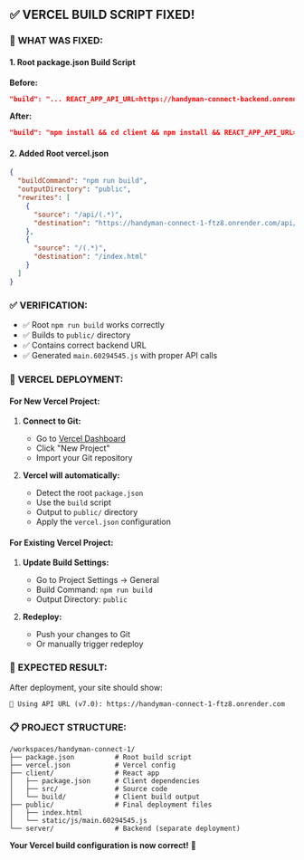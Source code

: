 ## ✅ VERCEL BUILD SCRIPT FIXED!

### 🔧 **WHAT WAS FIXED:**

#### **1. Root package.json Build Script**
**Before:**
```json
"build": "... REACT_APP_API_URL=https://handyman-connect-backend.onrender.com ..."
```

**After:**
```json
"build": "npm install && cd client && npm install && REACT_APP_API_URL=https://handyman-connect-1-ftz8.onrender.com npm run build && cd .. && rm -rf public && mkdir -p public && cp -r client/build/* public/"
```

#### **2. Added Root vercel.json**
```json
{
  "buildCommand": "npm run build",
  "outputDirectory": "public",
  "rewrites": [
    {
      "source": "/api/(.*)",
      "destination": "https://handyman-connect-1-ftz8.onrender.com/api/$1"
    },
    {
      "source": "/(.*)",
      "destination": "/index.html"
    }
  ]
}
```

### ✅ **VERIFICATION:**
- ✅ Root `npm run build` works correctly
- ✅ Builds to `public/` directory
- ✅ Contains correct backend URL
- ✅ Generated `main.60294545.js` with proper API calls

### 🚀 **VERCEL DEPLOYMENT:**

#### **For New Vercel Project:**
1. **Connect to Git:**
   - Go to [Vercel Dashboard](https://vercel.com/dashboard)
   - Click "New Project"
   - Import your Git repository

2. **Vercel will automatically:**
   - Detect the root `package.json`
   - Use the `build` script
   - Output to `public/` directory
   - Apply the `vercel.json` configuration

#### **For Existing Vercel Project:**
1. **Update Build Settings:**
   - Go to Project Settings → General
   - Build Command: `npm run build`
   - Output Directory: `public`

2. **Redeploy:**
   - Push your changes to Git
   - Or manually trigger redeploy

### 🎯 **EXPECTED RESULT:**
After deployment, your site should show:
```
🔗 Using API URL (v7.0): https://handyman-connect-1-ftz8.onrender.com
```

### 📋 **PROJECT STRUCTURE:**
```
/workspaces/handyman-connect-1/
├── package.json          # Root build script
├── vercel.json           # Vercel config
├── client/               # React app
│   ├── package.json      # Client dependencies
│   ├── src/              # Source code
│   └── build/            # Client build output
├── public/               # Final deployment files
│   ├── index.html
│   └── static/js/main.60294545.js
└── server/               # Backend (separate deployment)
```

**Your Vercel build configuration is now correct!** 🎉
